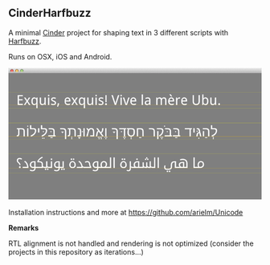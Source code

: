 CinderHarfbuzz
--------------

A minimal [Cinder](https://github.com/cinder/Cinder) project for shaping text in 3 different scripts with [Harfbuzz](https://github.com/behdad/harfbuzz).  

Runs on OSX, iOS and Android.  

![Screenshot](screenshot.png)  

Installation instructions and more at https://github.com/arielm/Unicode  

**Remarks**

RTL alignment is not handled and rendering is not optimized (consider the projects in this repository as iterations...)
